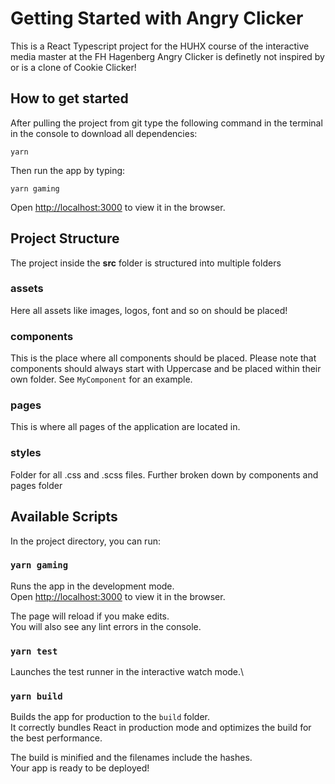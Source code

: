 # Getting Started with Angry Clicker

This is a React Typescript project for the HUHX course of the interactive media master at the FH Hagenberg
Angry Clicker is definetly not inspired by or is a clone of Cookie Clicker!

## How to get started

After pulling the project from git type the following command in the terminal in the console to download all dependencies:

`yarn`

Then run the app by typing:

`yarn gaming`

Open [http://localhost:3000](http://localhost:3000) to view it in the browser.

## Project Structure

The project inside the **src** folder is structured into multiple folders

### assets

Here all assets like images, logos, font and so on should be placed!

### components

This is the place where all components should be placed.
Please note that components should always start with Uppercase and be placed within their own folder. See `MyComponent` for an example.

### pages

This is where all pages of the application are located in.

### styles

Folder for all .css and .scss files. Further broken down by components and pages folder

## Available Scripts

In the project directory, you can run:

### `yarn gaming`

Runs the app in the development mode.\
Open [http://localhost:3000](http://localhost:3000) to view it in the browser.

The page will reload if you make edits.\
You will also see any lint errors in the console.

### `yarn test`

Launches the test runner in the interactive watch mode.\

### `yarn build`

Builds the app for production to the `build` folder.\
It correctly bundles React in production mode and optimizes the build for the best performance.

The build is minified and the filenames include the hashes.\
Your app is ready to be deployed!
